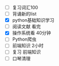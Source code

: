 - [ ] 复习词汇100
- [ ] 背诵新的list
- [x] python基础知识学习
- [ ] 阅读文献 看完
- [x] 操作系统看 40分钟
- [ ] Python爬虫
- [ ] 前端知识 2小时
- [ ] 复习 前端知识 
- [ ] 口琴清理
